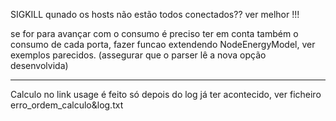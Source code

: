 SIGKILL qunado os hosts não estão todos conectados?? ver melhor !!!

se for para avançar com o consumo é preciso ter em conta também o consumo de cada porta, fazer funcao extendendo NodeEnergyModel, ver exemplos parecidos. (assegurar que o parser lê a nova opção desenvolvida)

-----------------------

Calculo no link usage é feito só depois do log já ter acontecido, ver ficheiro erro_ordem_calculo&log.txt
